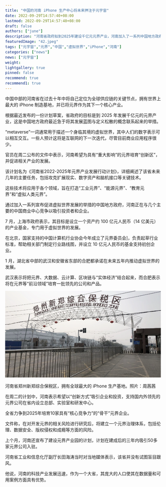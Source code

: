 ```yaml
---
title: "中国的河南 iPhone 生产中心将未来押注于元宇宙"
date: 2022-09-29T14:57:40+08:00
lastmod: 2022-09-29T14:57:40+08:00
draft: false
authors: ["june"]
description: "河南省政府拟到2025年建设千亿元元界产业，河南加入了一系列中国地方政府的行列，宣布了促进虚拟世界发展的举措。"
featuredImage: "42.jpeg"
tags: ["元宇宙","元界","中国","虚拟世界","iPhone","河南"]
categories: ["news"]
news: ["元宇宙"]
weight: 
lightgallery: true
pinned: false
recommend: true
recommend1: true
---
```




中国中部的河南省在过去十年中将自己定位为全球供应链的关键节点，拥有世界上最大的 iPhone 制造基地，并已将元界作为其下一个核心产业。

根据最近发布的一份计划草案，省政府的目标是到 2025 年发展千亿元的元界产业，这是中国地方政府最近急于将其发展蓝图与定义松散的概念联系起来的举措。

“metaverse”一词通常用于描述一个身临其境的虚拟世界，其中人们的数字表示可以相互交互。一些人预计这将是互联网的下一次迭代，尽管目前商业应用程序很少。

官员在周二公布的文件中表示，河南希望为具有“重大影响”的元界培育“创新区”，并促进相关产业的发展。

该计划名为《河南省2022-2025年元界产业发展行动计划》，详细阐述了该省未来几年的主要任务，包括攻克扩展现实、数字资产和脑机接口等关键技术。

这些技术将应用于各个领域，旨在打造“工业元界”、“能源元界”、“教育元界”和“虚拟人类元界”。

通过加入一系列宣布促进虚拟世界发展的举措的中国地方政府，河南正在与几个主要的中国商业中心竞争以吸引投资者和企业。

7 月，上海市政府表示，其目标是设立一个资产约 100 亿元人民币（14 亿美元）的产业基金，专门用于虚拟世界的发展。

在北京，国家支持的中国计算机行业协会今年成立了元界委员会]，负责起草行业标准，帮助相关部门制定行业路线图，并设立 10 亿元人民币的基金支持初创企业。

1 月，湖北省中部的武汉和安徽省东部的合肥都承诺在未来五年内推动虚拟世界的发展。

武汉表示将把元界、大数据、云计算、区块链与“实体经济”结合起来，而合肥表示将在元界等“前沿领域”培育一批领先的公司和产品。

![河南省郑州新郑综合保税区，拥有全球最大的 iPhone 生产基地。 照片：周茜茜](41.png)

河南省郑州新郑综合保税区，拥有全球最大的 iPhone 生产基地。照片：周茜茜



在周二的计划中，河南表示希望以“创新方式”吸引企业和投资，支持国内外领先的元界公司在省内设立总部、实验室和研发中心。

全省力争到2025年培育10家具有“核心竞争力”的“骨干”元界企业。

文件称，在对开发元界的相关风险进行研究后，将建立一个元界治理体系，包括伦理、数据安全、版权侵权和成瘾等方面的风险。

上个月，河南还宣布了建设元界产业园的计划，计划在建成后的三年内吸引50多家元界公司入驻。

河南省工业和信息化厅副厅长田海涛当时对当地媒体表示，该省并没有试图盲目跟风。

他说，河南的科技产业发展迅速，作为一个大省，其庞大的人口使其在数据量和可用案例方面具有优势。